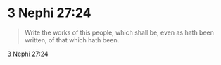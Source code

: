 # 3 Nephi 27:24

> Write the works of this people, which shall be, even as hath been written, of that which hath been.

[3 Nephi 27:24](https://www.churchofjesuschrist.org/study/scriptures/bofm/3-ne/27?lang=eng&id=p24#p24)



